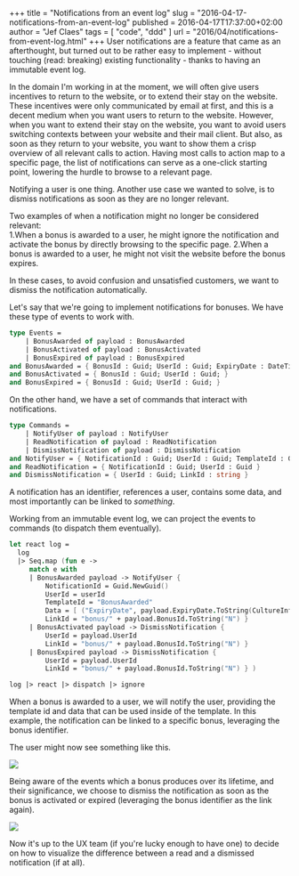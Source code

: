 +++
title = "Notifications from an event log"
slug = "2016-04-17-notifications-from-an-event-log"
published = 2016-04-17T17:37:00+02:00
author = "Jef Claes"
tags = [ "code", "ddd" ]
url = "2016/04/notifications-from-event-log.html"
+++
User notifications are a feature that came as an afterthought, but
turned out to be rather easy to implement - without touching (read:
breaking) existing functionality - thanks to having an immutable event
log.  
  
In the domain I'm working in at the moment, we will often give users
incentives to return to the website, or to extend their stay on the
website. These incentives were only communicated by email at first, and
this is a decent medium when you want users to return to the website.
However, when you want to extend their stay on the website, you want to
avoid users switching contexts between your website and their mail
client. But also, as soon as they return to your website, you want to
show them a crisp overview of all relevant calls to action. Having most
calls to action map to a specific page, the list of notifications can
serve as a one-click starting point, lowering the hurdle to browse to a
relevant page.  
  
Notifying a user is one thing. Another use case we wanted to solve, is
to dismiss notifications as soon as they are no longer relevant.  
  
Two examples of when a notification might no longer be considered
relevant:  
1.When a bonus is awarded to a user, he might ignore the notification and activate the bonus by directly browsing to the specific page.
2.When a bonus is awarded to a user, he might not visit the website before the bonus expires.

In these cases, to avoid confusion and unsatisfied customers, we want to
dismiss the notification automatically.

Let's say that we're going to implement notifications for bonuses. We
have these type of events to work with.

```fsharp
type Events =
    | BonusAwarded of payload : BonusAwarded
    | BonusActivated of payload : BonusActivated
    | BonusExpired of payload : BonusExpired
and BonusAwarded = { BonusId : Guid; UserId : Guid; ExpiryDate : DateTime }
and BonusActivated = { BonusId : Guid; UserId : Guid; }
and BonusExpired = { BonusId : Guid; UserId : Guid; }
```

On the other hand, we have a set of commands that interact with
notifications.

```fsharp
type Commands =
    | NotifyUser of payload : NotifyUser
    | ReadNotification of payload : ReadNotification
    | DismissNotification of payload : DismissNotification
and NotifyUser = { NotificationId : Guid; UserId : Guid; TemplateId : Guid; Data : Map<string, string> ; LinkId : string }
and ReadNotification = { NotificationId : Guid; UserId : Guid }
and DismissNotification = { UserId : Guid; LinkId : string }
```

A notification has an identifier, references a user, contains some data,
and most importantly can be linked to *something*.  
  
Working from an immutable event log, we can project the events to
commands (to dispatch them eventually).  
  
```fsharp
let react log =
  log
  |> Seq.map (fun e ->
     match e with
     | BonusAwarded payload -> NotifyUser {
         NotificationId = Guid.NewGuid()
         UserId = userId
         TemplateId = "BonusAwarded"
         Data = [ ("ExpiryDate", payload.ExpiryDate.ToString(CultureInfo.InvariantCulture) ) ] |> Map.ofList
         LinkId = "bonus/" + payload.BonusId.ToString("N") }
     | BonusActivated payload -> DismissNotification {
         UserId = payload.UserId
         LinkId = "bonus/" + payload.BonusId.ToString("N") }
     | BonusExpired payload -> DismissNotification {
         UserId = payload.UserId
         LinkId = "bonus/" + payload.BonusId.ToString("N") } )

log |> react |> dispatch |> ignore
```

When a bonus is awarded to a user, we will notify the user, providing
the template id and data that can be used inside of the template. In
this example, the notification can be linked to a specific bonus,
leveraging the bonus identifier.  
  
The user might now see something like this.  
  
[![](/post/images/thumbnails/2016-04-17-notifications-from-an-event-log-Notification1.PNG)](/post/images/2016-04-17-notifications-from-an-event-log-Notification1.PNG)

Being aware of the events which a bonus produces over its lifetime, and
their significance, we choose to dismiss the notification as soon as the
bonus is activated or expired (leveraging the bonus identifier as the
link again).  
  
[![](/post/images/thumbnails/2016-04-17-notifications-from-an-event-log-Notification2.PNG)](/post/images/2016-04-17-notifications-from-an-event-log-Notification2.PNG)

Now it's up to the UX team (if you're lucky enough to have one) to
decide on how to visualize the difference between a read and a dismissed
notification (if at all).